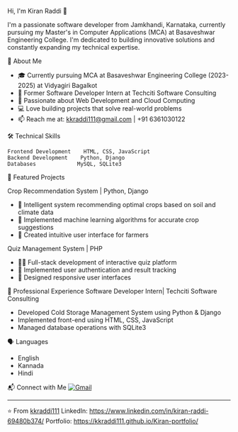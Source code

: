 Hi, I'm Kiran Raddi 👋

I'm a passionate software developer from Jamkhandi, Karnataka, currently pursuing my Master's in Computer Applications (MCA) at Basaveshwar Engineering College. I'm dedicated to building innovative solutions and constantly expanding my technical expertise.

💫 About Me
- 🎓 Currently pursuing MCA at Basaveshwar Engineering College (2023-2025) at Vidyagiri Bagalkot
- 💼 Former Software Developer Intern at Techciti Software Consulting
- 🌱 Passionate about Web Development and Cloud Computing
- 💻 Love building projects that solve real-world problems
- 📫 Reach me at: kkraddi111@gmail.com | +91 6361030122

🛠️ Technical Skills
```text
Frontend Development    HTML, CSS, JavaScript
Backend Development    Python, Django
Databases             MySQL, SQLite3
```

💼 Featured Projects

Crop Recommendation System | Python, Django
- 🌾 Intelligent system recommending optimal crops based on soil and climate data
- 🤖 Implemented machine learning algorithms for accurate crop suggestions
- 🎯 Created intuitive user interface for farmers

Quiz Management System | PHP
- 👨‍💻 Full-stack development of interactive quiz platform
- 🔐 Implemented user authentication and result tracking
- 🎨 Designed responsive user interfaces

🌟 Professional Experience Software Developer Intern| Techciti Software Consulting
- Developed Cold Storage Management System using Python & Django
- Implemented front-end using HTML, CSS, JavaScript
- Managed database operations with SQLite3

🗣️ Languages
- English
- Kannada
- Hindi

📬 Connect with Me
[![Gmail](https://img.shields.io/badge/-Gmail-D14836?style=flat&logo=Gmail&logoColor=white)](mailto:kkraddi111@gmail.com)

---
⭐️ From [kkraddi111](https://github.com/kkraddi111)
LinkedIn: https://www.linkedin.com/in/kiran-raddi-69480b374/
Portfolio: https://kkraddi111.github.io/Kiran-portfolio/


